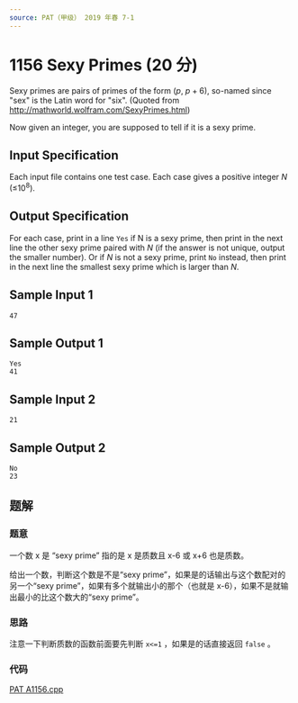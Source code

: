 ```yaml
---
source: PAT（甲级） 2019 年春 7-1
---
```


# 1156 Sexy Primes (20 分)

Sexy primes are pairs of primes of the form ($p$, $p+6$), so-named since "sex" is the Latin word for "six". (Quoted from <http://mathworld.wolfram.com/SexyPrimes.html>)

Now given an integer, you are supposed to tell if it is a sexy prime.

## Input Specification

Each input file contains one test case. Each case gives a positive integer $N$ (≤$10^8$).

## Output Specification

For each case, print in a line `Yes` if N is a sexy prime, then print in the next line the other sexy prime paired with $N$ (if the answer is not unique, output the smaller number). Or if $N$ is not a sexy prime, print `No` instead, then print in the next line the smallest sexy prime which is larger than $N$.

## Sample Input 1

    47

## Sample Output 1

    Yes
    41

## Sample Input 2

    21

## Sample Output 2

    No
    23

## 题解

### 题意

一个数 x 是 “sexy prime” 指的是 x 是质数且 x-6 或 x+6 也是质数。

给出一个数，判断这个数是不是“sexy prime”，如果是的话输出与这个数配对的另一个“sexy prime”，如果有多个就输出小的那个（也就是 x-6），如果不是就输出最小的比这个数大的“sexy prime”。

### 思路

注意一下判断质数的函数前面要先判断 `x<=1` ，如果是的话直接返回 `false` 。

### 代码

[PAT A1156.cpp](<PAT A1156.cpp>)
